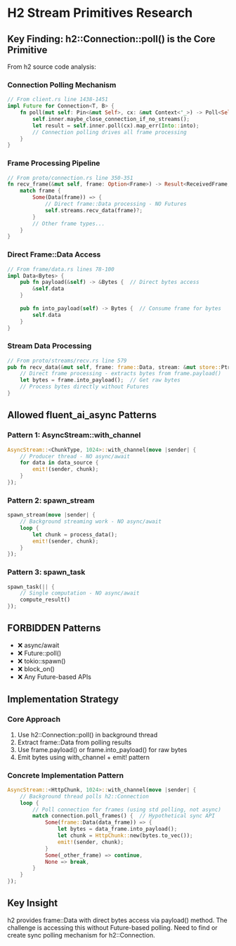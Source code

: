 # H2 Stream Primitives Research

## Key Finding: h2::Connection::poll() is the Core Primitive

From h2 source code analysis:

### Connection Polling Mechanism
```rust
// From client.rs line 1438-1451
impl Future for Connection<T, B> {
    fn poll(mut self: Pin<&mut Self>, cx: &mut Context<'_>) -> Poll<Self::Output> {
        self.inner.maybe_close_connection_if_no_streams();
        let result = self.inner.poll(cx).map_err(Into::into);
        // Connection polling drives all frame processing
    }
}
```

### Frame Processing Pipeline
```rust
// From proto/connection.rs line 350-351
fn recv_frame(&mut self, frame: Option<Frame>) -> Result<ReceivedFrame, Error> {
    match frame {
        Some(Data(frame)) => {
            // Direct frame::Data processing - NO Futures
            self.streams.recv_data(frame)?;
        }
        // Other frame types...
    }
}
```

### Direct Frame::Data Access
```rust
// From frame/data.rs lines 78-100
impl Data<Bytes> {
    pub fn payload(&self) -> &Bytes {  // Direct bytes access
        &self.data
    }
    
    pub fn into_payload(self) -> Bytes {  // Consume frame for bytes
        self.data
    }
}
```

### Stream Data Processing
```rust
// From proto/streams/recv.rs line 579
pub fn recv_data(&mut self, frame: frame::Data, stream: &mut store::Ptr) -> Result<(), Error> {
    // Direct frame processing - extracts bytes from frame.payload()
    let bytes = frame.into_payload();  // Get raw bytes
    // Process bytes directly without Futures
}
```

## Allowed fluent_ai_async Patterns

### Pattern 1: AsyncStream::with_channel
```rust
AsyncStream::<ChunkType, 1024>::with_channel(move |sender| {
    // Producer thread - NO async/await
    for data in data_source {
        emit!(sender, chunk);
    }
});
```

### Pattern 2: spawn_stream  
```rust
spawn_stream(move |sender| {
    // Background streaming work - NO async/await
    loop {
        let chunk = process_data();
        emit!(sender, chunk);
    }
});
```

### Pattern 3: spawn_task
```rust
spawn_task(|| {
    // Single computation - NO async/await
    compute_result()
});
```

## FORBIDDEN Patterns
- ❌ async/await
- ❌ Future::poll() 
- ❌ tokio::spawn()
- ❌ block_on()
- ❌ Any Future-based APIs

## Implementation Strategy

### Core Approach
1. Use h2::Connection::poll() in background thread
2. Extract frame::Data from polling results  
3. Use frame.payload() or frame.into_payload() for raw bytes
4. Emit bytes using with_channel + emit! pattern

### Concrete Implementation Pattern
```rust
AsyncStream::<HttpChunk, 1024>::with_channel(move |sender| {
    // Background thread polls h2::Connection
    loop {
        // Poll connection for frames (using std polling, not async)
        match connection.poll_frames() {  // Hypothetical sync API
            Some(frame::Data(data_frame)) => {
                let bytes = data_frame.into_payload();
                let chunk = HttpChunk::new(bytes.to_vec());
                emit!(sender, chunk);
            }
            Some(_other_frame) => continue,
            None => break,
        }
    }
});
```

## Key Insight
h2 provides frame::Data with direct bytes access via payload() method. The challenge is accessing this without Future-based polling. Need to find or create sync polling mechanism for h2::Connection.